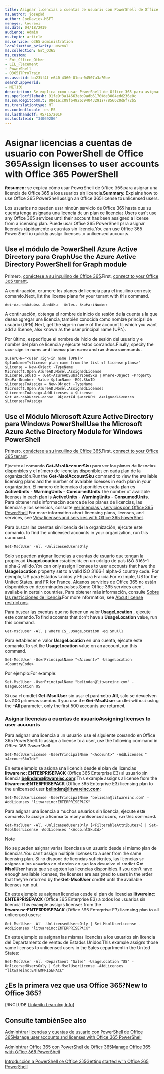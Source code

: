 ```yaml
---
title: Asignar licencias a cuentas de usuario con PowerShell de Office 365
ms.author: josephd
author: JoeDavies-MSFT
manager: laurawi
ms.date: 04/18/2019
audience: Admin
ms.topic: article
ms.service: o365-administration
localization_priority: Normal
ms.collection: Ent_O365
ms.custom:
- Ent_Office_Other
- LIL_Placement
- PowerShell
- O365ITProTrain
ms.assetid: ba235f4f-e640-4360-81ea-04507a3a70be
search.appverid:
- MET150
description: Se explica cómo usar PowerShell de Office 365 para asignar una licencia de Office 365 a los usuarios sin licencia.
ms.openlocfilehash: 91fe9f3a14663ebb9adb61700de3004edd236e0c
ms.sourcegitcommit: 08e1e1c09f64926394043291a77856620d6f72b5
ms.translationtype: MT
ms.contentlocale: es-ES
ms.lasthandoff: 05/15/2019
ms.locfileid: "34069286"
---
```

# <a name="assign-licenses-to-user-accounts-with-office-365-powershell"></a><span data-ttu-id="ac86b-103">Asignar licencias a cuentas de usuario con PowerShell de Office 365</span><span class="sxs-lookup"><span data-stu-id="ac86b-103">Assign licenses to user accounts with Office 365 PowerShell</span></span>

<span data-ttu-id="ac86b-104">**Resumen:** se explica cómo usar PowerShell de Office 365 para asignar una licencia de Office 365 a los usuarios sin licencia.</span><span class="sxs-lookup"><span data-stu-id="ac86b-104">**Summary:**  Explains how to use Office 365 PowerShell assign an Office 365 license to unlicensed users.</span></span>
  
<span data-ttu-id="ac86b-105">Los usuarios no pueden usar ningún servicio de Office 365 hasta que su cuenta tenga asignada una licencia de un plan de licencias.</span><span class="sxs-lookup"><span data-stu-id="ac86b-105">Users can't use any Office 365 services until their account has been assigned a license from a licensing plan.</span></span> <span data-ttu-id="ac86b-106">Puede usar Office 365 PowerShell para asignar licencias rápidamente a cuentas sin licencia.</span><span class="sxs-lookup"><span data-stu-id="ac86b-106">You can use Office 365 PowerShell to quickly assign licenses to unlicensed accounts.</span></span> 


## <a name="use-the-azure-active-directory-powershell-for-graph-module"></a><span data-ttu-id="ac86b-107">Use el módulo de PowerShell Azure Active Directory para Graph</span><span class="sxs-lookup"><span data-stu-id="ac86b-107">Use the Azure Active Directory PowerShell for Graph module</span></span>

<span data-ttu-id="ac86b-108">Primero, [conéctese a su inquilino de Office 365](connect-to-office-365-powershell.md#connect-with-the-azure-active-directory-powershell-for-graph-module).</span><span class="sxs-lookup"><span data-stu-id="ac86b-108">First, [connect to your Office 365 tenant](connect-to-office-365-powershell.md#connect-with-the-azure-active-directory-powershell-for-graph-module).</span></span>
  

<span data-ttu-id="ac86b-109">A continuación, enumere los planes de licencia para el inquilino con este comando.</span><span class="sxs-lookup"><span data-stu-id="ac86b-109">Next, list the license plans for your tenant with this command.</span></span>

```
Get-AzureADSubscribedSku | Select SkuPartNumber
```

<span data-ttu-id="ac86b-110">A continuación, obtenga el nombre de inicio de sesión de la cuenta a la que desea agregar una licencia, también conocida como nombre principal de usuario (UPN).</span><span class="sxs-lookup"><span data-stu-id="ac86b-110">Next, get the sign-in name of the account to which you want add a license, also known as the user principal name (UPN).</span></span>

<span data-ttu-id="ac86b-111">Por último, especifique el nombre de inicio de sesión del usuario y el nombre del plan de licencia y ejecute estos comandos.</span><span class="sxs-lookup"><span data-stu-id="ac86b-111">Finally, specify the user sign-in name and license plan name and run these commands.</span></span>

```
$userUPN="<user sign-in name (UPN)>"
$planName="<license plan name from the list of license plans>"
$License = New-Object -TypeName Microsoft.Open.AzureAD.Model.AssignedLicense
$License.SkuId = (Get-AzureADSubscribedSku | Where-Object -Property SkuPartNumber -Value $planName -EQ).SkuID
$LicensesToAssign = New-Object -TypeName Microsoft.Open.AzureAD.Model.AssignedLicenses
$LicensesToAssign.AddLicenses = $License
Set-AzureADUserLicense -ObjectId $userUPN -AssignedLicenses $LicensesToAssign
```

## <a name="use-the-microsoft-azure-active-directory-module-for-windows-powershell"></a><span data-ttu-id="ac86b-112">Use el Módulo Microsoft Azure Active Directory para Windows PowerShell</span><span class="sxs-lookup"><span data-stu-id="ac86b-112">Use the Microsoft Azure Active Directory Module for Windows PowerShell</span></span>

<span data-ttu-id="ac86b-113">Primero, [conéctese a su inquilino de Office 365](connect-to-office-365-powershell.md#connect-with-the-microsoft-azure-active-directory-module-for-windows-powershell).</span><span class="sxs-lookup"><span data-stu-id="ac86b-113">First, [connect to your Office 365 tenant](connect-to-office-365-powershell.md#connect-with-the-microsoft-azure-active-directory-module-for-windows-powershell).</span></span>

<span data-ttu-id="ac86b-114">Ejecute el comando **Get-MsolAccountSku** para ver los planes de licencias disponibles y el número de licencias disponibles en cada plan de la organización.</span><span class="sxs-lookup"><span data-stu-id="ac86b-114">Run the **Get-MsolAccountSku** command to view the available licensing plans and the number of available licenses in each plan in your organization.</span></span> <span data-ttu-id="ac86b-115">El número de licencias disponibles en cada plan es **ActiveUnits** - **WarningUnits** - **ConsumedUnits**.</span><span class="sxs-lookup"><span data-stu-id="ac86b-115">The number of available licenses in each plan is **ActiveUnits** - **WarningUnits** - **ConsumedUnits**.</span></span> <span data-ttu-id="ac86b-116">Para obtener más información acerca de los planes de licencias, las licencias y los servicios, consulte [ver licencias y servicios con Office 365 PowerShell](view-licenses-and-services-with-office-365-powershell.md).</span><span class="sxs-lookup"><span data-stu-id="ac86b-116">For more information about licensing plans, licenses, and services, see [View licenses and services with Office 365 PowerShell](view-licenses-and-services-with-office-365-powershell.md).</span></span>
    
<span data-ttu-id="ac86b-117">Para buscar las cuentas sin licencia de la organización, ejecute este comando.</span><span class="sxs-lookup"><span data-stu-id="ac86b-117">To find the unlicensed accounts in your organization, run this command.</span></span>

```
Get-MsolUser -All -UnlicensedUsersOnly
```
    
<span data-ttu-id="ac86b-118">Solo se pueden asignar licencias a cuentas de usuario que tengan la propiedad **UsageLocation** establecida en un código de país ISO 3166-1 alpha-2 válido.</span><span class="sxs-lookup"><span data-stu-id="ac86b-118">You can only assign licenses to user accounts that have the **UsageLocation** property set to a valid ISO 3166-1 alpha-2 country code.</span></span> <span data-ttu-id="ac86b-119">Por ejemplo, US para Estados Unidos y FR para Francia.</span><span class="sxs-lookup"><span data-stu-id="ac86b-119">For example, US for the United States, and FR for France.</span></span> <span data-ttu-id="ac86b-120">Algunos servicios de Office 365 no están disponibles en determinados países.</span><span class="sxs-lookup"><span data-stu-id="ac86b-120">Some Office 365 services aren't available in certain countries.</span></span> <span data-ttu-id="ac86b-121">Para obtener más información, consulte [Sobre las restricciones de licencia](https://go.microsoft.com/fwlink/p/?LinkId=691730).</span><span class="sxs-lookup"><span data-stu-id="ac86b-121">For more information, see [About license restrictions](https://go.microsoft.com/fwlink/p/?LinkId=691730).</span></span>
    
<span data-ttu-id="ac86b-122">Para buscar las cuentas que no tienen un valor **UsageLocation** , ejecute este comando.</span><span class="sxs-lookup"><span data-stu-id="ac86b-122">To find accounts that don't have a **UsageLocation** value, run this command.</span></span>

```
Get-MsolUser -All | where {$_.UsageLocation -eq $null}
```

<span data-ttu-id="ac86b-123">Para establecer el valor **UsageLocation** en una cuenta, ejecute este comando.</span><span class="sxs-lookup"><span data-stu-id="ac86b-123">To set the **UsageLocation** value on an account, run this command.</span></span>

```
Set-MsolUser -UserPrincipalName "<Account>" -UsageLocation <CountryCode>
```

<span data-ttu-id="ac86b-124">Por ejemplo:</span><span class="sxs-lookup"><span data-stu-id="ac86b-124">For example:</span></span>

```
Set-MsolUser -UserPrincipalName "belindan@litwareinc.com" -UsageLocation US
```
    
<span data-ttu-id="ac86b-125">Si usa el cmdlet **Get-MsolUser** sin usar el parámetro **All**, solo se devuelven las 500 primeras cuentas.</span><span class="sxs-lookup"><span data-stu-id="ac86b-125">If you use the **Get-MsolUser** cmdlet without using the **-All** parameter, only the first 500 accounts are returned.</span></span>

### <a name="assigning-licenses-to-user-accounts"></a><span data-ttu-id="ac86b-126">Asignar licencias a cuentas de usuario</span><span class="sxs-lookup"><span data-stu-id="ac86b-126">Assigning licenses to user accounts</span></span>
    
<span data-ttu-id="ac86b-127">Para asignar una licencia a un usuario, use el siguiente comando en Office 365 PowerShell.</span><span class="sxs-lookup"><span data-stu-id="ac86b-127">To assign a license to a user, use the following command in Office 365 PowerShell.</span></span>
  
```
Set-MsolUserLicense -UserPrincipalName "<Account>" -AddLicenses "<AccountSkuId>"
```

<span data-ttu-id="ac86b-128">En este ejemplo se asigna una licencia desde el plan de licencias **litwareinc: ENTERPRISEPACK** (Office 365 Enterprise E3) al usuario sin licencia **belindan@litwareinc.com**:</span><span class="sxs-lookup"><span data-stu-id="ac86b-128">This example assigns a license from the **litwareinc:ENTERPRISEPACK** (Office 365 Enterprise E3) licensing plan to the unlicensed user **belindan@litwareinc.com**:</span></span>
  
```
Set-MsolUserLicense -UserPrincipalName "belindan@litwareinc.com" -AddLicenses "litwareinc:ENTERPRISEPACK"
```

<span data-ttu-id="ac86b-129">Para asignar una licencia a muchos usuarios sin licencia, ejecute este comando.</span><span class="sxs-lookup"><span data-stu-id="ac86b-129">To assign a license to many unlicensed users, run this command.</span></span>
  
```
Get-MsolUser -All -UnlicensedUsersOnly [<FilterableAttributes>] | Set-MsolUserLicense -AddLicenses "<AccountSkuId>"
```
  
>[!Note]
><span data-ttu-id="ac86b-130">No se pueden asignar varias licencias a un usuario desde el mismo plan de licencias.</span><span class="sxs-lookup"><span data-stu-id="ac86b-130">You can't assign multiple licenses to a user from the same licensing plan.</span></span> <span data-ttu-id="ac86b-131">Si no dispone de licencias suficientes, las licencias se asignan a los usuarios en el orden en que los devuelve el cmdlet **Get-MsolUser** hasta que se agoten las licencias disponibles.</span><span class="sxs-lookup"><span data-stu-id="ac86b-131">If you don't have enough available licenses, the licenses are assigned to users in the order that they're returned by the **Get-MsolUser** cmdlet until the available licenses run out.</span></span>
>

<span data-ttu-id="ac86b-132">En este ejemplo se asignan licencias desde el plan de licencias **litwareinc: ENTERPRISEPACK** (Office 365 Enterprise E3) a todos los usuarios sin licencia:</span><span class="sxs-lookup"><span data-stu-id="ac86b-132">This example assigns licenses from the **litwareinc:ENTERPRISEPACK** (Office 365 Enterprise E3) licensing plan to all unlicensed users:</span></span>
  
```
Get-MsolUser -All -UnlicensedUsersOnly | Set-MsolUserLicense -AddLicenses "litwareinc:ENTERPRISEPACK"
```

<span data-ttu-id="ac86b-133">En este ejemplo se asignan las mismas licencias a los usuarios sin licencia del Departamento de ventas de Estados Unidos:</span><span class="sxs-lookup"><span data-stu-id="ac86b-133">This example assigns those same licenses to unlicensed users in the Sales department in the United States:</span></span>
  
```
Get-MsolUser -All -Department "Sales" -UsageLocation "US" -UnlicensedUsersOnly | Set-MsolUserLicense -AddLicenses "litwareinc:ENTERPRISEPACK"
```
  
## <a name="new-to-office-365"></a><span data-ttu-id="ac86b-134">¿Es la primera vez que usa Office 365?</span><span class="sxs-lookup"><span data-stu-id="ac86b-134">New to Office 365?</span></span>

[!INCLUDE [LinkedIn Learning Info](../common/office/linkedin-learning-info.md)]

## <a name="see-also"></a><span data-ttu-id="ac86b-135">Consulte también</span><span class="sxs-lookup"><span data-stu-id="ac86b-135">See also</span></span>

[<span data-ttu-id="ac86b-136">Administrar licencias y cuentas de usuario con PowerShell de Office 365</span><span class="sxs-lookup"><span data-stu-id="ac86b-136">Manage user accounts and licenses with Office 365 PowerShell</span></span>](manage-user-accounts-and-licenses-with-office-365-powershell.md)
  
[<span data-ttu-id="ac86b-137">Administrar Office 365 con PowerShell de Office 365</span><span class="sxs-lookup"><span data-stu-id="ac86b-137">Manage Office 365 with Office 365 PowerShell</span></span>](manage-office-365-with-office-365-powershell.md)
  
[<span data-ttu-id="ac86b-138">Introducción a PowerShell de Office 365</span><span class="sxs-lookup"><span data-stu-id="ac86b-138">Getting started with Office 365 PowerShell</span></span>](getting-started-with-office-365-powershell.md)
